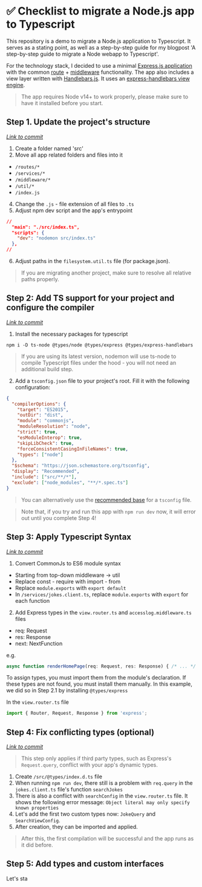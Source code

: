 # ✅ Checklist to migrate a Node.js app to Typescript

This repository is a demo to migrate a Node.js application to Typescript. It serves as a stating point, as well as a step-by-step guide for my blogpost 'A step-by-step guide to migrate a Node webapp to Typescript'.

For the technology stack, I decided to use a minimal [Express.js application](https://expressjs.com/) with the common [route](https://expressjs.com/en/guide/routing.html) + [middleware](https://expressjs.com/en/guide/writing-middleware.html) functionality. The app also includes a view layer written with [Handlebars.js](https://handlebarsjs.com/). It uses an [express-handlebars view engine](https://www.npmjs.com/package/express-handlebars).

> The app requires Node v14+ to work properly, please make sure to have it installed before you start.

## Step 1. Update the project's structure

[*Link to commit*](https://github.com/tq-bit/type-an-express-app/commit/30b5d4eaa8c1addb263a199b9475a8a98d5a7387)

1. Create a folder named 'src'
2. Move all app related folders and files into it
  - `/routes/*`
  - `/services/*`
  - `/middleware/*`
  - `/util/*`
  - `/index.js`
4. Change the `.js` - file extension of all files to `.ts`
5. Adjust npm dev script and the app's entrypoint
```json
//
  "main": "./src/index.ts",
  "scripts": {
    "dev": "nodemon src/index.ts"
  },
//
```
6. Adjust paths in the `filesystem.util.ts` file (for package.json).

> If you are migrating another project, make sure to resolve all relative paths properly.

## Step 2: Add TS support for your project and configure the compiler

[*Link to commit*](https://github.com/tq-bit/type-an-express-app/commit/db8ced2ea27fed5e749e4ec6ba54fb2a0166ca31)

1. Install the necessary packages for typescript

```shell
npm i -D ts-node @types/node @types/express @types/express-handlebars
```

> If you are using its latest version, nodemon will use ts-node to compile Typescript files under the hood - you will not need an additional build step.

2. Add a `tsconfig.json` file to your project's root. Fill it with the following configuration:

```json
{
  "compilerOptions": {
    "target": "ES2015",
    "outDir": "dist",
    "module": "commonjs",
    "moduleResolution": "node",
    "strict": true,
    "esModuleInterop": true,
    "skipLibCheck": true,
    "forceConsistentCasingInFileNames": true,
    "types": ["node"]
  },
  "$schema": "https://json.schemastore.org/tsconfig",
  "display": "Recommended",
  "include": ["src/**/*"],
  "exclude": ["node_modules", "**/*.spec.ts"]
}
```

> You can alternatively use the [recommended base](https://www.npmjs.com/package/@tsconfig/recommended) for a `tsconfig` file.

> Note that, if you try and run this app with `npm run dev` now, it will error out until you complete Step 4!

## Step 3: Apply Typescript Syntax

[*Link to commit*](https://github.com/tq-bit/type-an-express-app/commit/22be3bc4c50a83bcaf30a16f7b8fb060ce9a74fa)

1. Convert CommonJs to ES6 module syntax

- Starting from top-down middleware -> util
- Replace const - require with import - from
- Replace `module.exports` with `export default`
- In `/services/jokes.client.ts`, replace `module.exports` with `export` for each function

2. Add Express types in the `view.router.ts` and `accesslog.middleware.ts` files
- req: Request
- res: Response
- next: NextFunction

e.g.

```ts
async function renderHomePage(req: Request, res: Response) { /* ... */ }
```

To assign types, you must import them from the module's declaration. If these types are not found, you must install them manually. In this example, we did so in Step 2.1 by installing `@types/express`

In the `view.router.ts` file

```ts
import { Router, Request, Response } from 'express';
```

## Step 4: Fix conflicting types (optional)

[*Link to commit*](https://github.com/tq-bit/type-an-express-app/commit/821be7779c8628e361b832f1419d8c54907b645f)

> This step only applies if third party types, such as Express's `Request.query`, conflict with your app's dynamic types.

 1. Create `/src/@types/index.d.ts` file
 2. When running `npm run dev`, there still is a problem with `req.query` in the `jokes.client.ts` file's function `searchJokes`
 3. There is also a conflict with `searchConfig` in the `view.router.ts` file. It shows the following error message: `Object literal may only specify known properties`
 4. Let's add the first two custom types now: `JokeQuery` and `SearchViewConfig`.
 5. After creation, they can be imported and applied.

> After this, the first compilation will be successful and the app runs as it did before.

## Step 5: Add types and custom interfaces
Let's sta
